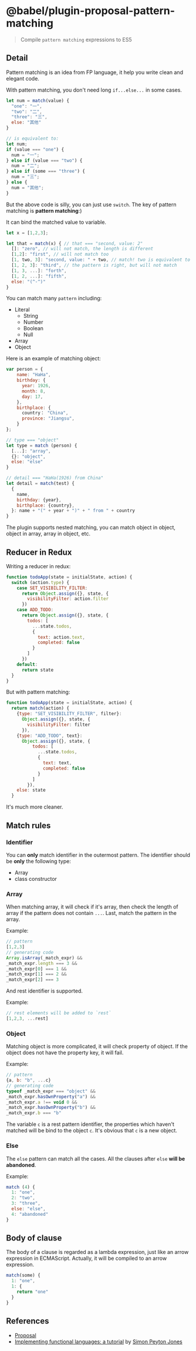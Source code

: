 # @babel/plugin-proposal-pattern-matching

> Compile `pattern matching` expressions to ES5

## Detail

Pattern matching is an idea from FP language, it
help you write clean and elegant code.

With pattern matching, you don't need long `if...else...`
in some cases.

```js
let num = match(value) {
  "one": "一",
  "two": "二",
  "three": "三",
  else: "其他"
}

// is equivalent to:
let num;
if (value === "one") {
  num = "一";
} else if (value === "two") {
  num = "二";
} else if (some === "three") {
  num = "三";
} else {
  num = "其他";
}
```

But the above code is silly, you can just use `switch`.
The key of pattern matching is **pattern matching**:)

It can bind the matched value to variable.

```js
let x = [1,2,3];

let that = match(x) { // that === "second, value: 2"
  []: "zero", // will not match, the length is different
  [1,2]: "first", // will not match too
  [1, two, 3]: "second, value: " + two, // match! two is equivalent to 2
  [1, 2, 3]: "third", // the pattern is right, but will not match
  [1, 3, ...]: "forth",
  [1, 2, ...]: "fifth",
  else: "(^-^)"
}

```

You can match many `pattern` including:

- Literal
  - String
  - Number
  - Boolean
  - Null
- Array
- Object

Here is an example of matching object:

```js
var person = {
    name: "HaHa",
    birthday: {
      year: 1926,
      month: 8,
      day: 17,
    },
    birthplace: {
      country： "China",
      province: "Jiangsu",
    }
};

// type === "object"
let type = match (person) {
  [...]: "array",
  {}: "object",
  else: "else"
}

// detail === "HaHa(1926) from China"
let detail = match(test) {
  {
    name,
    birthday: {year},
    birthplace: {country},
  }: name + "(" + year + ")" + " from " + country
}
```

The plugin supports nested matching, you can match
object in object, object in array, array in object, etc.

## Reducer in Redux

Writing a reducer in redux:
```js
function todoApp(state = initialState, action) {
  switch (action.type) {
    case SET_VISIBILITY_FILTER:
      return Object.assign({}, state, {
        visibilityFilter: action.filter
      })
    case ADD_TODO:
      return Object.assign({}, state, {
        todos: [
          ...state.todos,
          {
            text: action.text,
            completed: false
          }
        ]
      })
    default:
      return state
  }
}
```

But with pattern matching:

```js
function todoApp(state = initialState, action) {
  return match(action) {
    {type: "SET_VISIBILITY_FILTER", filter}:
      Object.assign({}, state, {
        visibilityFilter: filter
      }),
    {type: "ADD_TODO", text}:
      Object.assign({}, state, {
          todos: [
            ...state.todos,
            {
              text: text,
              completed: false
            }
          ]
        }),
    else: state
  }

```

It's much more cleaner.

## Match rules

### Identifier

You can **only** match identifier in the outermost pattern.
The identifier should be **only** the following type:

- Array
- class constructor

### Array

When matching array, it will check if it's array,
then check the length of array if the pattern does not
contain `...`. Last, match the pattern in the array.

Example:
```js
// pattern
[1,2,3]
// generating code
Array.isArray(_match_expr) &&
_match_expr.length === 3 &&
_match_expr[0] === 1 &&
_match_expr[1] === 2 &&
_match_expr[2] === 3
```

And rest identifier is supported.

Example:

```js
// rest elements will be added to `rest`
[1,2,3, ...rest]
```

### Object

Matching object is more complicated, it will check
property of object. If the object does not have the
property key, it will fail.

Example:
```js
// pattern
{a, b: "b", ...c}
// generating code
typeof _match_expr === "object" &&
_match_expr.hasOwnProperty("a") &&
_match_expr.a !== void 0 &&
_match_expr.hasOwnProperty("b") &&
_match_expr.b === "b"
```

The variable `c` is a rest pattern identifier,
the properties which haven't matched will be
bind to the object `c`. It's obvious that `c`
is a new object.

### Else

The `else` pattern can match all the cases.
All the clauses after `else` **will be abandoned**.

Example:
```js
match (4) {
  1: "one",
  2: "two",
  3: "three",
  else: "else",
  4: "abandoned"
}
```

## Body of clause

The body of a clause is regarded as a lambda
expression, just like an arrow expression in ECMAScript.
Actually, it will be compiled to an arrow expression.

```js
match(some) {
  1: "one",
  1: {
    return "one"
  }
}
```

## References
- [Proposal](https://github.com/tc39/proposal-pattern-matching)
- [Implementing functional languages: a tutorial](https://www.microsoft.com/en-us/research/publication/implementing-functional-languages-a-tutorial/) by [Simon Peyton Jones](https://www.microsoft.com/en-us/research/people/simonpj/)
